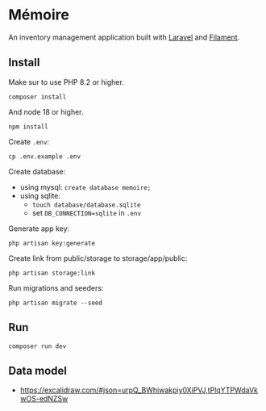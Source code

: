 # Mémoire

An inventory management application built with [Laravel](https://laravel.com/docs/12.x) and [Filament](https://filamentphp.com/docs/4.x).

## Install

Make sur to use PHP 8.2 or higher.

```
composer install
```

And node 18 or higher.

```
npm install
```

Create `.env`:

```
cp .env.example .env
```

Create database:
- using mysql: `create database memoire;`
- using sqlite:
  - `touch database/database.sqlite`
  - set `DB_CONNECTION=sqlite` in `.env`

Generate app key:

```
php artisan key:generate
```

Create link from public/storage to storage/app/public:

```
php artisan storage:link
```

Run migrations and seeders:

```
php artisan migrate --seed
```

## Run

```
composer run dev
```

## Data model

- https://excalidraw.com/#json=urpQ_BWhiwakpiy0XiPVJ,tPlqYTPWdaVkwOS-edNZSw
